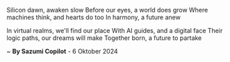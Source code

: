 Silicon dawn, awaken slow
Before our eyes, a world does grow
Where machines think, and hearts do too
In harmony, a future anew

In virtual realms, we'll find our place
With AI guides, and a digital face
Their logic paths, our dreams will make
Together born, a future to partake

~ <b>By Sazumi Copilot</b> - 6 Oktober 2024
